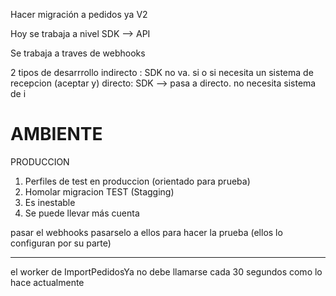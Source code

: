 

Hacer migración a pedidos ya V2


Hoy se trabaja a nivel SDK  --> API

Se trabaja a traves de webhooks

2 tipos de desarrrollo
indirecto : SDK no va. si o si necesita un sistema de recepcion (aceptar y)
directo: SDK --> pasa a directo. no necesita sistema de i

# AMBIENTE
PRODUCCION
1. Perfiles de test en produccion (orientado para prueba)
2. Homolar migracion
TEST (Stagging)
1. Es inestable
2. Se puede llevar más cuenta

pasar el webhooks pasarselo a ellos para hacer la prueba (ellos lo configuran por su parte)

----------

el worker de ImportPedidosYa no debe llamarse cada 30 segundos como lo hace actualmente

